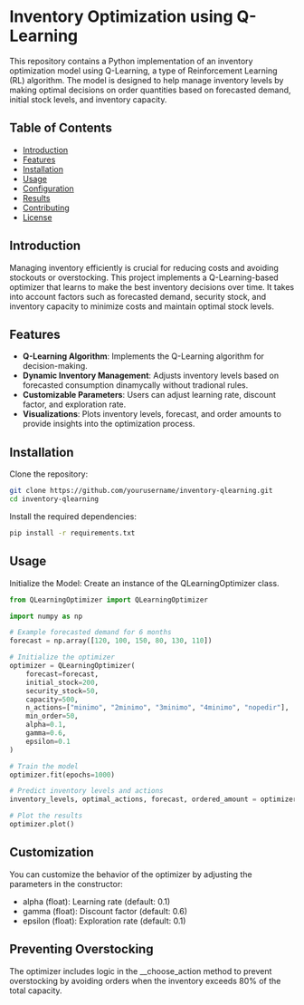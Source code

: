 # Inventory Optimization using Q-Learning

This repository contains a Python implementation of an inventory optimization model using Q-Learning, a type of Reinforcement Learning (RL) algorithm. The model is designed to help manage inventory levels by making optimal decisions on order quantities based on forecasted demand, initial stock levels, and inventory capacity.

## Table of Contents
- [Introduction](#introduction)
- [Features](#features)
- [Installation](#installation)
- [Usage](#usage)
- [Configuration](#configuration)
- [Results](#results)
- [Contributing](#contributing)
- [License](#license)

## Introduction

Managing inventory efficiently is crucial for reducing costs and avoiding stockouts or overstocking. This project implements a Q-Learning-based optimizer that learns to make the best inventory decisions over time. It takes into account factors such as forecasted demand, security stock, and inventory capacity to minimize costs and maintain optimal stock levels.

## Features

- **Q-Learning Algorithm**: Implements the Q-Learning algorithm for decision-making.
- **Dynamic Inventory Management**: Adjusts inventory levels based on forecasted consumption dinamycally without tradional rules.
- **Customizable Parameters**: Users can adjust learning rate, discount factor, and exploration rate.
- **Visualizations**: Plots inventory levels, forecast, and order amounts to provide insights into the optimization process.

## Installation

Clone the repository:

```bash
git clone https://github.com/yourusername/inventory-qlearning.git
cd inventory-qlearning
```

Install the required dependencies:

```bash
pip install -r requirements.txt
```

## Usage
Initialize the Model: Create an instance of the QLearningOptimizer class.
```python
from QLearningOptimizer import QLearningOptimizer

import numpy as np

# Example forecasted demand for 6 months
forecast = np.array([120, 100, 150, 80, 130, 110])

# Initialize the optimizer
optimizer = QLearningOptimizer(
    forecast=forecast,
    initial_stock=200,
    security_stock=50,
    capacity=500,
    n_actions=["minimo", "2minimo", "3minimo", "4minimo", "nopedir"],
    min_order=50,
    alpha=0.1,
    gamma=0.6,
    epsilon=0.1
)

# Train the model
optimizer.fit(epochs=1000)

# Predict inventory levels and actions
inventory_levels, optimal_actions, forecast, ordered_amount = optimizer.predict()

# Plot the results
optimizer.plot()
```

## Customization

You can customize the behavior of the optimizer by adjusting the parameters in the constructor:

- alpha (float): Learning rate (default: 0.1)
- gamma (float): Discount factor (default: 0.6)
- epsilon (float): Exploration rate (default: 0.1)

## Preventing Overstocking

The optimizer includes logic in the __choose_action method to prevent overstocking by avoiding orders when the inventory exceeds 80% of the total capacity.

